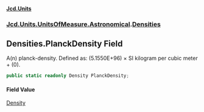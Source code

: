 #### [Jcd.Units](index.md 'index')
### [Jcd.Units.UnitsOfMeasure.Astronomical](Jcd.Units.UnitsOfMeasure.Astronomical.md 'Jcd.Units.UnitsOfMeasure.Astronomical').[Densities](Densities.md 'Jcd.Units.UnitsOfMeasure.Astronomical.Densities')

## Densities.PlanckDensity Field

A(n) planck-density. Defined as: (5.1550E+96) × SI kilogram per cubic meter + (0).

```csharp
public static readonly Density PlanckDensity;
```

#### Field Value
[Density](Density.md 'Jcd.Units.UnitTypes.Density')